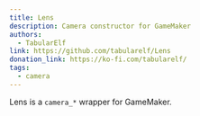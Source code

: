 ```yaml
---
title: Lens
description: Camera constructor for GameMaker
authors: 
  - TabularElf
link: https://github.com/tabularelf/Lens
donation_link: https://ko-fi.com/tabularelf/
tags:
  - camera
---
```


Lens is a `camera_*` wrapper for GameMaker.

